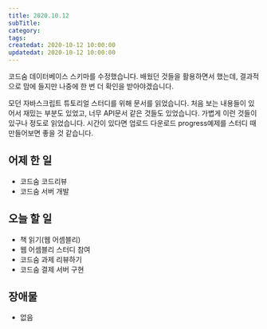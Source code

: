 ```yaml
---
title: 2020.10.12
subTitle:
category:
tags:
createdat: 2020-10-12 10:00:00
updatedat: 2020-10-12 10:00:00
---
```


코드숨 데이터베이스 스키마를 수정했습니다. 배웠던 것들을 활용하면서 했는데, 결과적으로 맘에 들지만 나중에 한 번 더 확인을 받아야겠습니다.  

모던 자바스크립트 튜토리얼 스터디를 위해 문서를 읽었습니다. 처음 보는 내용들이 있어서 재밌는 부분도 있었고, 너무 API문서 같은 것들도 있었습니다. 가볍게 이런 것들이 있구나 정도로 읽었습니다. 시간이 있다면 업로드 다운로드 progress예제를 스터디 때 만들어보면 좋을 것 같습니다.

## 어제 한 일

* 코드숨 코드리뷰
* 코드숨 서버 개발

## 오늘 할 일

* 책 읽기(웹 어셈블리)
* 웹 어셈블리 스터디 참여
* 코드숨 과제 리뷰하기
* 코드숨 결제 서버 구현

## 장애물

* 없음

